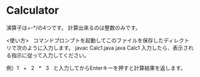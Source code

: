 # Calculator  

演算子は+-*/の4つです。
計算出来るのは整数のみです。

<使い方>  
 コマンドプロンプトを起動してこのファイルを保存したディレクトリで次のように入力します。
 javac Calc1.java
 java Calc1
 入力したら、表示される指示に従って入力してください。

例）1
   +
   2
   *
   3
   と入力してからEnterキーを押すと計算結果を返します。
